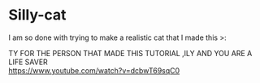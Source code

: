 # Silly-cat
I am so done with trying to make a realistic cat that I made this >:   



TY FOR THE PERSON THAT MADE THIS TUTORIAL ,ILY AND YOU ARE A LIFE SAVER  
https://www.youtube.com/watch?v=dcbwT69sqC0
